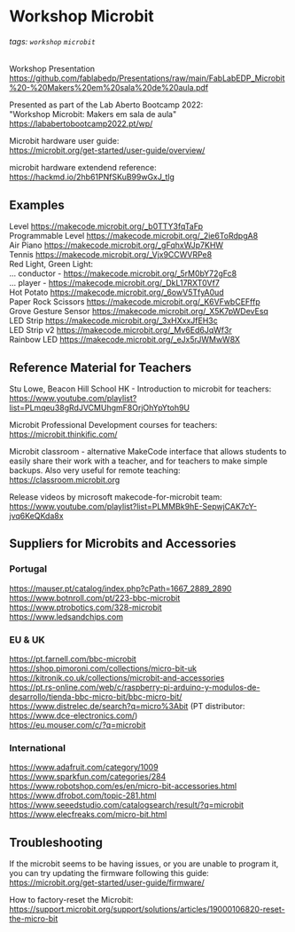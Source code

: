 # Workshop Microbit

###### tags: `workshop` `microbit`

Workshop Presentation  
https://github.com/fablabedp/Presentations/raw/main/FabLabEDP_Microbit%20-%20Makers%20em%20sala%20de%20aula.pdf  

Presented as part of the Lab Aberto Bootcamp 2022:  
"Workshop Microbit: Makers em sala de aula"  
https://lababertobootcamp2022.pt/wp/  

Microbit hardware user guide:  
https://microbit.org/get-started/user-guide/overview/  

microbit hardware extendend reference:  
https://hackmd.io/2hb61PNfSKuB99wGxJ_tlg  


## Examples

Level https://makecode.microbit.org/_b0TTY3fqTaFp  
Programmable Level https://makecode.microbit.org/_2ie6ToRdpgA8  
Air Piano https://makecode.microbit.org/_gFqhxWJp7KHW  
Tennis https://makecode.microbit.org/_Vjx9CCWVRPe8  
Red Light, Green Light:  
... conductor - https://makecode.microbit.org/_5rM0bY72gFc8  
... player - https://makecode.microbit.org/_DkL17RXT0Vf7  
Hot Potato https://makecode.microbit.org/_6owV5TfyA0ud  
Paper Rock Scissors https://makecode.microbit.org/_K6VFwbCEFffp  
Grove Gesture Sensor https://makecode.microbit.org/_X5K7pWDevEsq  
LED Strip https://makecode.microbit.org/_3xHXxxJfEH3c  
LED Strip v2 https://makecode.microbit.org/_Mv6Ed6JqWf3r  
Rainbow LED https://makecode.microbit.org/_eJx5rJWMwW8X  


## Reference Material for Teachers

Stu Lowe, Beacon Hill School HK - Introduction to microbit for teachers:  
https://www.youtube.com/playlist?list=PLmqeu38gRdJVCMUhgmF8OrjOhYpYtoh9U

Microbit Professional Development courses for teachers:  
https://microbit.thinkific.com/

Microbit classroom - alternative MakeCode interface that allows students to easily share their work with a teacher, and for teachers to make simple backups.  Also very useful for remote teaching:  
https://classroom.microbit.org

Release videos by microsoft makecode-for-microbit team:  
https://www.youtube.com/playlist?list=PLMMBk9hE-SepwjCAK7cY-jvq6KeQKda8x


## Suppliers for Microbits and Accessories

### Portugal
https://mauser.pt/catalog/index.php?cPath=1667_2889_2890  
https://www.botnroll.com/pt/223-bbc-microbit  
https://www.ptrobotics.com/328-microbit  
https://www.ledsandchips.com  

### EU & UK
https://pt.farnell.com/bbc-microbit  
https://shop.pimoroni.com/collections/micro-bit-uk  
https://kitronik.co.uk/collections/microbit-and-accessories  
https://pt.rs-online.com/web/c/raspberry-pi-arduino-y-modulos-de-desarrollo/tienda-bbc-micro-bit/bbc-micro-bit/  
https://www.distrelec.de/search?q=micro%3Abit  (PT distributor: https://www.dce-electronics.com/)  
https://eu.mouser.com/c/?q=microbit  

### International
https://www.adafruit.com/category/1009  
https://www.sparkfun.com/categories/284  
https://www.robotshop.com/es/en/micro-bit-accessories.html  
https://www.dfrobot.com/topic-281.html  
https://www.seeedstudio.com/catalogsearch/result/?q=microbit  
https://www.elecfreaks.com/micro-bit.html  


## Troubleshooting

If the microbit seems to be having issues, or you are unable to program it, you can try updating the firmware following this guide: https://microbit.org/get-started/user-guide/firmware/  

How to factory-reset the Microbit: https://support.microbit.org/support/solutions/articles/19000106820-reset-the-micro-bit  
